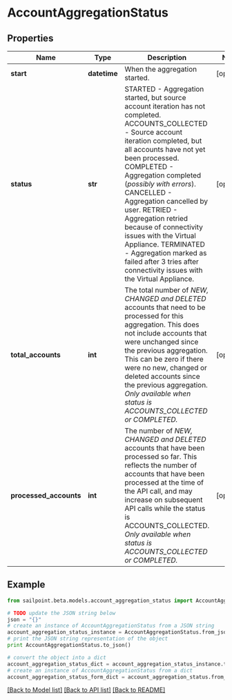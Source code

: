 # AccountAggregationStatus


## Properties

Name | Type | Description | Notes
------------ | ------------- | ------------- | -------------
**start** | **datetime** | When the aggregation started. | [optional] 
**status** | **str** | STARTED - Aggregation started, but source account iteration has not completed.  ACCOUNTS_COLLECTED - Source account iteration completed, but all accounts have not yet been processed.  COMPLETED - Aggregation completed (*possibly with errors*).  CANCELLED - Aggregation cancelled by user.  RETRIED - Aggregation retried because of connectivity issues with the Virtual Appliance.  TERMINATED - Aggregation marked as failed after 3 tries after connectivity issues with the Virtual Appliance.  | [optional] 
**total_accounts** | **int** | The total number of *NEW, CHANGED and DELETED* accounts that need to be processed for this aggregation. This does not include accounts that were unchanged since the previous aggregation. This can be zero if there were no new, changed or deleted accounts since the previous aggregation. *Only available when status is ACCOUNTS_COLLECTED or COMPLETED.* | [optional] 
**processed_accounts** | **int** | The number of *NEW, CHANGED and DELETED* accounts that have been processed so far. This reflects the number of accounts that have been processed at the time of the API call, and may increase on subsequent API calls while the status is ACCOUNTS_COLLECTED. *Only available when status is ACCOUNTS_COLLECTED or COMPLETED.* | [optional] 

## Example

```python
from sailpoint.beta.models.account_aggregation_status import AccountAggregationStatus

# TODO update the JSON string below
json = "{}"
# create an instance of AccountAggregationStatus from a JSON string
account_aggregation_status_instance = AccountAggregationStatus.from_json(json)
# print the JSON string representation of the object
print AccountAggregationStatus.to_json()

# convert the object into a dict
account_aggregation_status_dict = account_aggregation_status_instance.to_dict()
# create an instance of AccountAggregationStatus from a dict
account_aggregation_status_form_dict = account_aggregation_status.from_dict(account_aggregation_status_dict)
```
[[Back to Model list]](../README.md#documentation-for-models) [[Back to API list]](../README.md#documentation-for-api-endpoints) [[Back to README]](../README.md)


